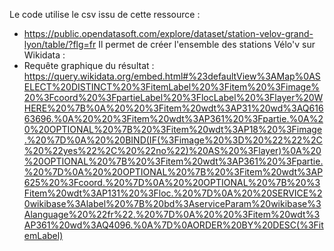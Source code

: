 Le code utilise le csv issu de cette ressource :
* https://public.opendatasoft.com/explore/dataset/station-velov-grand-lyon/table/?flg=fr
Il permet de créer l'ensemble des stations Vélo'v sur Wikidata :
* Requête graphique du résultat : https://query.wikidata.org/embed.html#%23defaultView%3AMap%0ASELECT%20DISTINCT%20%3FitemLabel%20%3Fitem%20%3Fimage%20%3Fcoord%20%3FpartieLabel%20%3FlocLabel%20%3Flayer%20WHERE%20%7B%0A%20%20%3Fitem%20wdt%3AP31%20wd%3AQ61663696.%0A%20%20%3Fitem%20wdt%3AP361%20%3Fpartie.%0A%20%20OPTIONAL%20%7B%20%3Fitem%20wdt%3AP18%20%3Fimage.%20%7D%0A%20%20BIND(IF(%3Fimage%20%3D%20%22%22%2C%20%22yes%22%2C%20%22no%22)%20AS%20%3Flayer)%0A%20%20OPTIONAL%20%7B%20%3Fitem%20wdt%3AP361%20%3Fpartie.%20%7D%0A%20%20OPTIONAL%20%7B%20%3Fitem%20wdt%3AP625%20%3Fcoord.%20%7D%0A%20%20OPTIONAL%20%7B%20%3Fitem%20wdt%3AP131%20%3Floc.%20%7D%0A%20%20SERVICE%20wikibase%3Alabel%20%7B%20bd%3AserviceParam%20wikibase%3Alanguage%20%22fr%22.%20%7D%0A%20%20%3Fitem%20wdt%3AP361%20wd%3AQ4096.%0A%7D%0AORDER%20BY%20DESC(%3FitemLabel)
